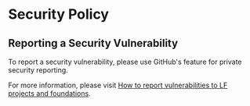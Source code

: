 # Security Policy

## Reporting a Security Vulnerability

To report a security vulnerability, please use GitHub's feature for private
security reporting.

For more information, please visit [How to report vulnerabilities to LF projects
and foundations](https://www.linuxfoundation.org/security).
